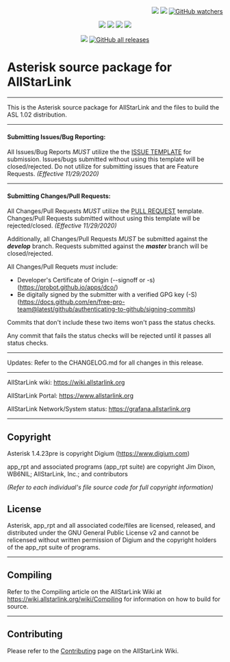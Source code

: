 <p align="right">
    <a href="https://github.com/AllStarLink/Asterisk/stargazers"><img src="https://img.shields.io/github/stars/AllStarLink/Asterisk.svg?style=social&label=Star" style="margin-left:5em"></a>
    <a href="https://github.com/AllStarLink/Asterisk/network/members"><img src="https://img.shields.io/github/forks/AllStarLink/Asterisk.svg?style=social&label=Fork"></a>
    <a href="https://github.com/AllStarLink/Asterisk/watcherss"><img alt="GitHub watchers" src="https://img.shields.io/github/watchers/AllStarLink/Asterisk?style=social"></a>
</p>

<p align="center">
    <a href="https://wiki.allstarlink.org"><img src="https://img.shields.io/badge/Docs-wiki-brightgreen.svg?style=for-the-badge"></a>
    <a href="https://github.com/AllStarLink/Asterisk/issues"><img src="https://img.shields.io/badge/Maintained%3F-yes-green.svg?style=for-the-badge"></a>
    <a href="https://github.com/AllStarLink/Asterisk/issues"><img src="https://img.shields.io/github/issues-closed/AllStarLink/Asterisk.svg?style=for-the-badge"></a>
    <a href="https://github.com/AllStarLink/Asterisk/issues"><img src="https://img.shields.io/github/issues-pr-closed/AllStarLink/Asterisk.svg?style=for-the-badge"></a>
</p>
<p align="center">
    <a href="https://github.com/AllStarLink/Asterisk/blob/master/LICENSE"><img src="https://img.shields.io/badge/License-GPL-blue.svg?style=for-the-badge"></a>
    <a href="https://github.com/AllStarLink/Asterisk/releases"><img alt="GitHub all releases" src="https://img.shields.io/github/downloads/AllStarLink/Asterisk/total?color=lightgreen&style=for-the-badge"></a>
</p>

# Asterisk source package for AllStarLink

---------------------------------------------------------------------------------------------------------------------------------

This is the Asterisk source package for AllStarLink and the files to build the ASL 1.02 distribution.

---------------------------------------------------------------------------------------------------------------------------------

#### Submitting Issues/Bug Reporting:

All Issues/Bug Reports *MUST* utilize the the [ISSUE TEMPLATE](https://github.com/AllStarLink/Asterisk/blob/develop/.github/ISSUE_TEMPLATE/bug_report.md) for submission.  Issues/bugs submitted without using this template will be closed/rejected.  Do not utilize for submitting issues that are Feature Requests. *(Effective 11/29/2020)*

---------------------------------------------------------------------------------------------------------------------------------

#### Submitting Changes/Pull Requests:

All Changes/Pull Requests *MUST* utilize the [PULL REQUEST](https://github.com/AllStarLink/Asterisk/blob/develop/.github/PULL_REQUEST_TEMPLATE/PULL_REQUEST_TEMPLATE.md) template.   Changes/Pull Requests submitted without using this template will be rejected/closed.  *(Effective 11/29/2020)*

Additionally, all Changes/Pull Requests *MUST* be submitted against the ***develop*** branch.  Requests submitted against the ***master*** branch will be closed/rejected.

All Changes/Pull Requets *must* include:

* Developer's Certificate of Origin (--signoff or -s) (https://probot.github.io/apps/dco/)
* Be digitally signed by the submitter with a verified GPG key (-S)  (https://docs.github.com/en/free-pro-team@latest/github/authenticating-to-github/signing-commits)

Commits that don't include these two items won't pass the status checks. 

Any commit that fails the status checks will be rejected until it passes all status checks.

---------------------------------------------------------------------------------------------------------------------------------

Updates: 
Refer to the CHANGELOG.md for all changes in this release.

---------------------------------------------------------------------------------------------------------------------------------

AllStarLink wiki: https://wiki.allstarlink.org

AllStarLink Portal:  https://www.allstarlink.org

AllStarLink Network/System status:  https://grafana.allstarlink.org

---------------------------------------------------------------------------------------------------------------------------------

## Copyright

Asterisk 1.4.23pre is copyright Digium (https://www.digium.com)

app_rpt and associated programs (app_rpt suite) are copyright Jim Dixon, WB6NIL; AllStarLink, Inc.; and contributors

_(Refer to each individual's file source code for full copyright information)_

## License

Asterisk, app_rpt and all associated code/files are licensed, released, and distributed under the GNU General Public License v2 and cannot be relicensed without written permission of Digium and the copyright holders of the app_rpt suite of programs.

---------------------------------------------------------------------------------------------------------------------------------

## Compiling
Refer to the Compiling article on the AllStarLink Wiki at https://wiki.allstarlink.org/wiki/Compiling for information on how to build for source.

---------------------------------------------------------------------------------------------------------------------------------

## Contributing

Please refer to the [Contributing](https://wiki.allstarlink.org/wiki/Contributing) page on the AllStarLink Wiki.
